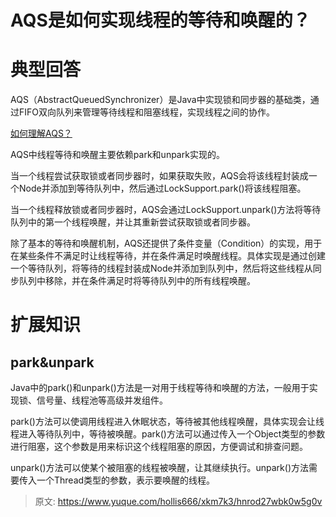 # AQS是如何实现线程的等待和唤醒的？

# 典型回答


AQS（AbstractQueuedSynchronizer）是Java中实现锁和同步器的基础类，通过FIFO双向队列来管理等待线程和阻塞线程，实现线程之间的协作。



[如何理解AQS？](https://www.yuque.com/hollis666/xkm7k3/qka9yt)



AQS中线程等待和唤醒主要依赖park和unpark实现的。



当一个线程尝试获取锁或者同步器时，如果获取失败，AQS会将该线程封装成一个Node并添加到等待队列中，然后通过LockSupport.park()将该线程阻塞。



当一个线程释放锁或者同步器时，AQS会通过LockSupport.unpark()方法将等待队列中的第一个线程唤醒，并让其重新尝试获取锁或者同步器。



除了基本的等待和唤醒机制，AQS还提供了条件变量（Condition）的实现，用于在某些条件不满足时让线程等待，并在条件满足时唤醒线程。具体实现是通过创建一个等待队列，将等待的线程封装成Node并添加到队列中，然后将这些线程从同步队列中移除，并在条件满足时将等待队列中的所有线程唤醒。



# 扩展知识


## park&unpark


Java中的park()和unpark()方法是一对用于线程等待和唤醒的方法，一般用于实现锁、信号量、线程池等高级并发组件。



park()方法可以使调用线程进入休眠状态，等待被其他线程唤醒，具体实现会让线程进入等待队列中，等待被唤醒。park()方法可以通过传入一个Object类型的参数进行阻塞，这个参数是用来标识这个线程阻塞的原因，方便调试和排查问题。



unpark()方法可以使某个被阻塞的线程被唤醒，让其继续执行。unpark()方法需要传入一个Thread类型的参数，表示要唤醒的线程。







> 原文: <https://www.yuque.com/hollis666/xkm7k3/hnrod27wbk0w5g0v>